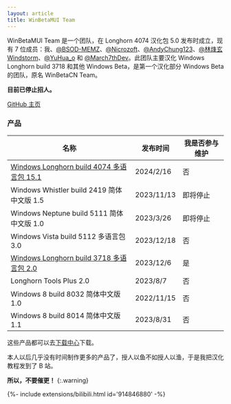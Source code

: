 ```yaml
---
layout: article
title: WinBetaMUI Team
---
```


WinBetaMUI Team 是一个团队，在 Longhorn 4074 汉化包 5.0 发布时成立，现有 7 位成员：我、[@BSOD-MEMZ](https://space.bilibili.com/1975308950)、[@Nicrozoft](https://github.com/Nicrozoft)、[@AndyChung123](https://space.bilibili.com/2119761603)、[@林烽玄Windstorm](https://space.bilibili.com/1171551865)、[@YuHua_o](https://space.bilibili.com/1468597922) 和 [@March7thDev](https://space.bilibili.com/515586861)。此团队主要汉化 Windows Longhorn build 3718 和其他 Windows Beta，是第一个汉化部分 Windows Beta 的团队，原名 WinBetaCN Team。

**目前已停止招人。**

[GitHub 主页](https://github.com/wbmui)

### 产品

| 名称                                                         | 发布时间   | 我是否参与维护 |
| ------------------------------------------------------------ | ---------- | -------------- |
| [Windows Longhorn build 4074 多语言包 15.1](/2023/06/10/lh4074mui) | 2024/2/16  | 否             |
| Windows Whistler build 2419 简体中文版 1.5                   | 2023/11/13 | 即将停止       |
| Windows Neptune build 5111 简体中文版 1.0                    | 2023/3/26  | 即将停止       |
| Windows Vista build 5112 多语言包 3.0                        | 2023/12/18 | 否             |
| [Windows Longhorn build 3718 多语言包 2.0](/2023/09/19/lh3718mui) | 2023/12/6  | 是             |
| Longhorn Tools Plus 2.0                                      | 2023/8/7   | 否             |
| Windows 8 build 8032 简体中文版 1.0                          | 2022/11/15 | 否             |
| Windows 8 build 8014 简体中文版 1.1                          | 2023/8/31  | 否             |

这些产品都可以去[下载中心](/download)下载。

本人以后几乎没有时间制作更多的产品了，授人以鱼不如授人以渔，于是我把汉化教程发到了 B 站。

**所以，不要催更！**
{:.warning}

<div>{%- include extensions/bilibili.html id='914846880' -%}</div>
